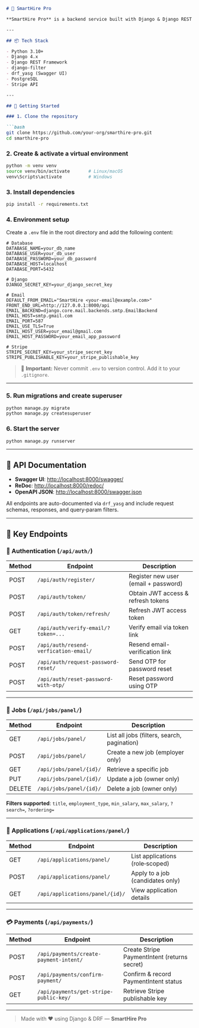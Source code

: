 ````markdown
# 🚀 SmartHire Pro

**SmartHire Pro** is a backend service built with Django & Django REST Framework to power job postings, applications, user authentication, and payments. It supports role‑based users (employers & candidates), JWT auth with email verification & password reset, Stripe payments, and filterable/paginated job listings.

---

## 📦 Tech Stack

- Python 3.10+  
- Django 4.x  
- Django REST Framework  
- django-filter  
- drf_yasg (Swagger UI)  
- PostgreSQL  
- Stripe API  

---

## 🚀 Getting Started

### 1. Clone the repository

```bash
git clone https://github.com/your-org/smarthire-pro.git
cd smarthire-pro
````

### 2. Create & activate a virtual environment

```bash
python -m venv venv
source venv/bin/activate       # Linux/macOS
venv\Scripts\activate          # Windows
```

### 3. Install dependencies

```bash
pip install -r requirements.txt
```

### 4. Environment setup

Create a `.env` file in the root directory and add the following content:

```env
# Database
DATABASE_NAME=your_db_name
DATABASE_USER=your_db_user
DATABASE_PASSWORD=your_db_password
DATABASE_HOST=localhost
DATABASE_PORT=5432

# Django
DJANGO_SECRET_KEY=your_django_secret_key

# Email
DEFAULT_FROM_EMAIL="SmartHire <your-email@example.com>"
FRONT_END_URL=http://127.0.0.1:8000/api
EMAIL_BACKEND=django.core.mail.backends.smtp.EmailBackend
EMAIL_HOST=smtp.gmail.com
EMAIL_PORT=587
EMAIL_USE_TLS=True
EMAIL_HOST_USER=your_email@gmail.com
EMAIL_HOST_PASSWORD=your_email_app_password

# Stripe
STRIPE_SECRET_KEY=your_stripe_secret_key
STRIPE_PUBLISHABLE_KEY=your_stripe_publishable_key
```

> 🔐 **Important:** Never commit `.env` to version control. Add it to your `.gitignore`.

---

### 5. Run migrations and create superuser

```bash
python manage.py migrate
python manage.py createsuperuser
```

### 6. Start the server

```bash
python manage.py runserver
```

---

## 📖 API Documentation

* **Swagger UI**: [http://localhost:8000/swagger/](http://localhost:8000/swagger/)
* **ReDoc**: [http://localhost:8000/redoc/](http://localhost:8000/redoc/)
* **OpenAPI JSON**: [http://localhost:8000/swagger.json](http://localhost:8000/swagger.json)

All endpoints are auto-documented via `drf_yasg` and include request schemas, responses, and query‑param filters.

---

## 🎯 Key Endpoints

### 🔐 Authentication (`/api/auth/`)

| Method | Endpoint                              | Description                          |
| ------ | ------------------------------------- | ------------------------------------ |
| POST   | `/api/auth/register/`                 | Register new user (email + password) |
| POST   | `/api/auth/token/`                    | Obtain JWT access & refresh tokens   |
| POST   | `/api/auth/token/refresh/`            | Refresh JWT access token             |
| GET    | `/api/auth/verify-email/?token=...`   | Verify email via token link          |
| POST   | `/api/auth/resend-verfication-email/` | Resend email-verification link       |
| POST   | `/api/auth/request-password-reset/`   | Send OTP for password reset          |
| POST   | `/api/auth/reset-password-with-otp/`  | Reset password using OTP             |

---

### 💼 Jobs (`/api/jobs/panel/`)

| Method | Endpoint                | Description                                 |
| ------ | ----------------------- | ------------------------------------------- |
| GET    | `/api/jobs/panel/`      | List all jobs (filters, search, pagination) |
| POST   | `/api/jobs/panel/`      | Create a new job (employer only)            |
| GET    | `/api/jobs/panel/{id}/` | Retrieve a specific job                     |
| PUT    | `/api/jobs/panel/{id}/` | Update a job (owner only)                   |
| DELETE | `/api/jobs/panel/{id}/` | Delete a job (owner only)                   |

**Filters supported**: `title`, `employment_type`, `min_salary`, `max_salary`, `?search=`, `?ordering=`

---

### 📩 Applications (`/api/applications/panel/`)

| Method | Endpoint                        | Description                      |
| ------ | ------------------------------- | -------------------------------- |
| GET    | `/api/applications/panel/`      | List applications (role‑scoped)  |
| POST   | `/api/applications/panel/`      | Apply to a job (candidates only) |
| GET    | `/api/applications/panel/{id}/` | View application details         |

---

### 💳 Payments (`/api/payments/`)

| Method | Endpoint                               | Description                                  |
| ------ | -------------------------------------- | -------------------------------------------- |
| POST   | `/api/payments/create-payment-intent/` | Create Stripe PaymentIntent (returns secret) |
| POST   | `/api/payments/confirm-payment/`       | Confirm & record PaymentIntent status        |
| GET    | `/api/payments/get-stripe-public-key/` | Retrieve Stripe publishable key              |

---

> Made with ❤️ using Django & DRF — **SmartHire Pro**


